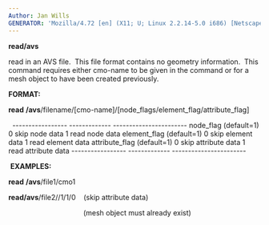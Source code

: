 ```yaml
---
Author: Jan Wills
GENERATOR: 'Mozilla/4.72 [en] (X11; U; Linux 2.2.14-5.0 i686) [Netscape]'
---
```


 **read/avs**

  read in an AVS file.  This file format contains no geometry
  information.  This command requires either cmo-name to be given in
  the command or for a mesh object to have been created previously.

 **FORMAT:**

  **read** **/avs**/filename/[cmo-name]/[node\_flags/element\_flag/attribute\_flag]

   
    ----------------- ------------- -----------------------
    node\_flag        (default=1)   0 skip node data
                                    1 read node data
    element\_flag     (default=1)   0 skip element data
                                    1 read element data
    attribute\_flag   (default=1)   0 skip attribute data
                                    1 read attribute data
    ----------------- ------------- -----------------------
 
  **EXAMPLES:**

  **read** **/avs**/file1/cmo1

  **read/avs**/file2//1/1/0    (skip attribute data)

                                        (mesh object must already
  exist)



